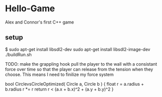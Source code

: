 # Hello-Game
Alex and Connor's first C++ game


## setup
$
    sudo apt-get install libsdl2-dev
    sudo apt-get install libsdl2-image-dev
    ./buildRun.sh


TODO: make the grappling hook pull the player to the wall with a consistant force over time so that the player can release from the tension when they choose. This means I need to finilize my force system

bool CirclevsCircleOptimized( Circle a, Circle b )
{
  float r = a.radius + b.radius
  r *= r
  return r < (a.x + b.x)^2 + (a.y + b.y)^2
}
